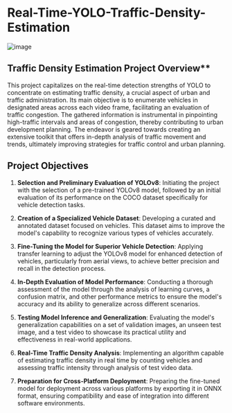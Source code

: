 # Real-Time-YOLO-Traffic-Density-Estimation
![image](https://github.com/capofwesh20/Real-Time-YOLO-Traffic-Density-Estimation/assets/35642413/ad717cd2-7c2e-40b4-9f78-246b5623845b)

## Traffic Density Estimation Project Overview**

This project capitalizes on the real-time detection strengths of YOLO to concentrate on estimating traffic density, a crucial aspect of urban and traffic administration. Its main objective is to enumerate vehicles in designated areas across each video frame, facilitating an evaluation of traffic congestion. The gathered information is instrumental in pinpointing high-traffic intervals and areas of congestion, thereby contributing to urban development planning. The endeavor is geared towards creating an extensive toolkit that offers in-depth analysis of traffic movement and trends, ultimately improving strategies for traffic control and urban planning.

## Project Objectives

1. **Selection and Preliminary Evaluation of YOLOv8**: Initiating the project with the selection of a pre-trained YOLOv8 model, followed by an initial evaluation of its performance on the COCO dataset specifically for vehicle detection tasks.

2. **Creation of a Specialized Vehicle Dataset**: Developing a curated and annotated dataset focused on vehicles. This dataset aims to improve the model's capability to recognize various types of vehicles accurately.

3. **Fine-Tuning the Model for Superior Vehicle Detection**: Applying transfer learning to adjust the YOLOv8 model for enhanced detection of vehicles, particularly from aerial views, to achieve better precision and recall in the detection process.

4. **In-Depth Evaluation of Model Performance**: Conducting a thorough assessment of the model through the analysis of learning curves, a confusion matrix, and other performance metrics to ensure the model's accuracy and its ability to generalize across different scenarios.

5. **Testing Model Inference and Generalization**: Evaluating the model's generalization capabilities on a set of validation images, an unseen test image, and a test video to showcase its practical utility and effectiveness in real-world applications.

6. **Real-Time Traffic Density Analysis**: Implementing an algorithm capable of estimating traffic density in real time by counting vehicles and assessing traffic intensity through analysis of test video data.

7. **Preparation for Cross-Platform Deployment**: Preparing the fine-tuned model for deployment across various platforms by exporting it in ONNX format, ensuring compatibility and ease of integration into different software environments.

